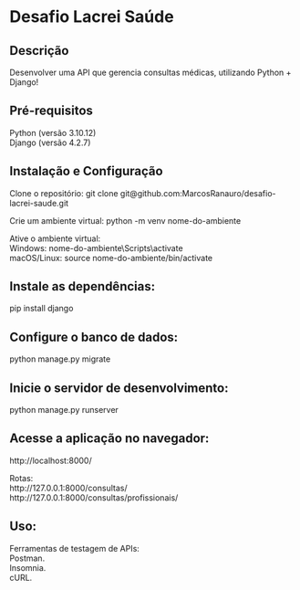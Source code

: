 # Desafio Lacrei Saúde

<h2>Descrição</h2>
Desenvolver uma API que gerencia consultas médicas, utilizando Python + Django!

<h2>Pré-requisitos</h2>
Python (versão 3.10.12)<br>
Django (versão 4.2.7)

<h2>Instalação e Configuração</h2>
<p>Clone o repositório: git clone git@github.com:MarcosRanauro/desafio-lacrei-saude.git</p>
<p>Crie um ambiente virtual: python -m venv nome-do-ambiente</p>
<p>Ative o ambiente virtual:<br>
    Windows: nome-do-ambiente\Scripts\activate<br>
    macOS/Linux: source nome-do-ambiente/bin/activate
</p>

<h2>Instale as dependências:</h2>
<p>pip install django</p>

<h2>Configure o banco de dados:</h2>
<p>python manage.py migrate</p>

<h2>Inicie o servidor de desenvolvimento:</h2>
<p>python manage.py runserver</p>

<h2>Acesse a aplicação no navegador:</h2>
<p>http://localhost:8000/</p>
<p>Rotas:<br>
    http://127.0.0.1:8000/consultas/<br>
    http://127.0.0.1:8000/consultas/profissionais/
</p>

<h2>Uso:</h2>
<p>Ferramentas de testagem de APIs:<br>
    Postman.<br>
    Insomnia.<br>
    cURL.
</p>
